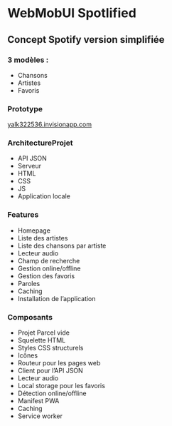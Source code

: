 # WebMobUI Spotlified

## Concept Spotify version simplifiée

### 3 modèles :
- Chansons
- Artistes
- Favoris

### Prototype
[yalk322536.invisionapp.com](https://yalk322536.invisionapp.com/console/share/AFRXSE96TUD)

### ArchitectureProjet
- API JSON
- Serveur
- HTML
- CSS
- JS
- Application locale

### Features
- Homepage
- Liste des artistes
- Liste des chansons par artiste
- Lecteur audio
- Champ de recherche
- Gestion online/offline
- Gestion des favoris
- Paroles
- Caching
- Installation de l’application

### Composants
- Projet Parcel vide
- Squelette HTML
- Styles CSS structurels
- Icônes
- Routeur pour les pages web
- Client pour l’API JSON
- Lecteur audio
- Local storage pour les favoris
- Détection online/offline
- Manifest PWA
- Caching
- Service worker






